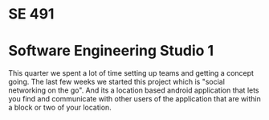 SE 491
======

Software Engineering Studio 1
=============================


This quarter we spent a lot of time setting up teams and getting a concept going.  The last few weeks we started this project which is "social networking on the go".  And its a location based android application that lets you find and communicate with other users of the application that are within a block or two of your location.
